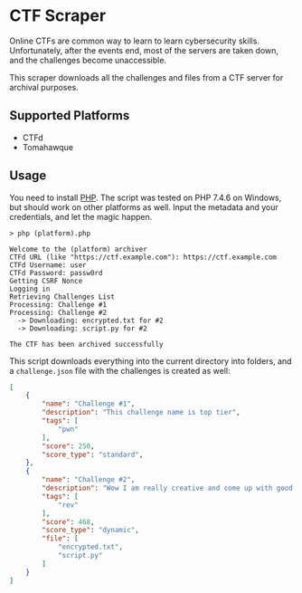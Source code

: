 # CTF Scraper

Online CTFs are common way to learn to learn cybersecurity skills. Unfortunately, after the events end, most of the servers are taken down, and the challenges become unaccessible.

This scraper downloads all the challenges and files from a CTF server for archival purposes.

## Supported Platforms
* CTFd
* Tomahawque

## Usage

You need to install [PHP](https://www.php.net). The script was tested on PHP 7.4.6 on Windows, but should work on other platforms as well. Input the metadata and your credentials, and let the magic happen.

```
> php (platform).php

Welcome to the (platform) archiver
CTFd URL (like "https://ctf.example.com"): https://ctf.example.com
CTFd Username: user
CTFd Password: passw0rd
Getting CSRF Nonce
Logging in
Retrieving Challenges List
Processing: Challenge #1
Processing: Challenge #2
  -> Downloading: encrypted.txt for #2
  -> Downloading: script.py for #2

The CTF has been archived successfully
```

This script downloads everything into the current directory into folders, and a `challenge.json` file with the challenges is created as well:

```json
[
	{
		"name": "Challenge #1",
		"description": "This challenge name is top tier",
		"tags": [
			"pwn"
		],
		"score": 250,
		"score_type": "standard",
	},
	{
		"name": "Challenge #2",
		"description": "Wow I am really creative and come up with good sample data",
		"tags": [
			"rev"
		],
		"score": 468,
		"score_type": "dynamic",
		"file": [
			"encrypted.txt",
			"script.py"
		]
	}
]
```